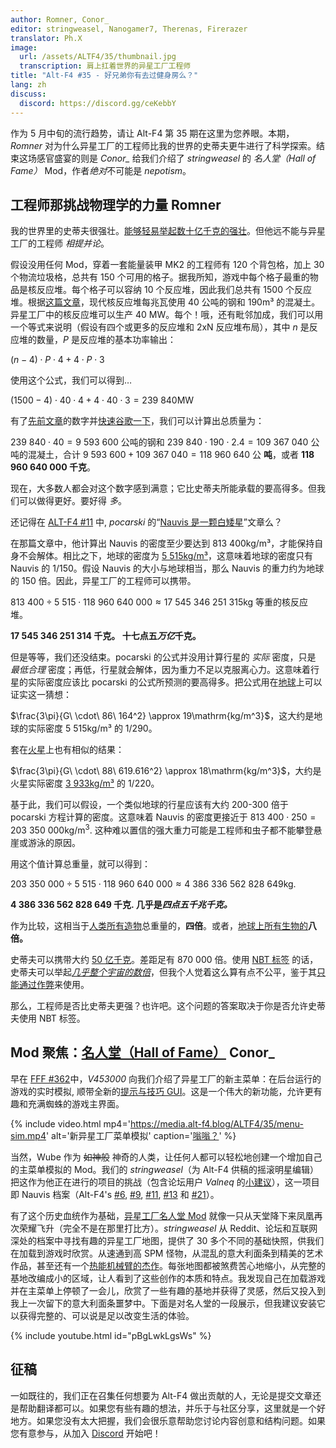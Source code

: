 ```yaml
---
author: Romner, Conor_
editor: stringweasel, Nanogamer7, Therenas, Firerazer
translator: Ph.X
image:
  url: /assets/ALTF4/35/thumbnail.jpg
  transcription: 肩上扛着世界的异星工厂工程师
title: "Alt-F4 #35 - 好兄弟你有去过健身房么？"
lang: zh
discuss:
  discord: https://discord.gg/ceKebbY
---
```


作为 5 月中旬的流行趋势，请让 Alt-F4 第 35 期在这里为您养眼。本期，*Romner* 对为什么异星工厂的工程师比我的世界的史蒂夫更牛进行了科学探索。结束这场感官盛宴的则是 *Conor_* 给我们介绍了 *stringweasel* 的 *名人堂（Hall of Fame）* Mod，作者*绝对*不可能是 *nepotism*。

## 工程师那挑战物理学的力量 <author>Romner</author>

我的世界里的史蒂夫很强壮。[能够轻易举起数十亿千克的强壮](https://www.reddit.com/r/Minecraft/comments/jmz6lz/actualized_maximum_weight_that_steve_can_hold/)。但他远不能与异星工厂的工程师 *相提并论*。

假设没用任何 Mod，穿着一套能量装甲 MK2 的工程师有 120 个背包格，加上 30 个物流垃圾格，总共有 150 个可用的格子。据我所知，游戏中每个格子最重的物品是核反应堆。每个格子可以容纳 10 个反应堆，因此我们总共有 1500 个反应堆。根据[这篇文章](https://www.nextbigfuture.com/2007/07/constructing-lot-of-nuclear-power.html)，现代核反应堆每兆瓦使用 40 公吨的钢和 190m³ 的混凝土。异星工厂中的核反应堆可以生产 40 MW。每个！哦，还有毗邻加成，我们可以用一个等式来说明（假设有四个或更多的反应堆和 2xN 反应堆布局），其中 $n$ 是反应堆的数量，$P$ 是反应堆的基本功率输出：

$(n - 4) \cdot P \cdot 4 + 4 \cdot P \cdot 3$

使用这个公式，我们可以得到…

$(1500 - 4) \cdot 40 \cdot 4 + 4 \cdot 40 \cdot 3 = 239\ 840\mathrm{MW}$

有了[先前文章](https://www.nextbigfuture.com/2007/07/constructing-lot-of-nuclear-power.html)的数字并[快速谷歌一下](https://www.google.com/search?q=concrete+density+kg%2Fm3)，我们可以计算出总质量为：

$239\ 840 \cdot 40 = 9\ 593\ 600$ 公吨的钢和
$239\ 840 \cdot 190 \cdot 2.4 = 109\ 367\ 040$ 公吨的混凝土，合计
$9\ 593\ 600 + 109\ 367\ 040 = 118\ 960\ 640$ 公 **吨**，或者 **118 960 640 000 千克**。

现在，大多数人都会对这个数字感到满意；它比史蒂夫所能承载的要高得多。但我们可以做得更好。要好得 *多*。

还记得在 [ALT-F4 #11](https://alt-f4.blog/zh/ALTF4-11/) 中, *pocarski* 的“[Nauvis 是一颗白矮星](https://alt-f4.blog/zh/ALTF4-11/#nauvis-%E6%98%AF%E4%B8%80%E9%A2%97%E7%99%BD%E7%9F%AE%E6%98%9F)”文章么？

在那篇文章中，他计算出 Nauvis 的密度至少要达到 813 400kg/m³，才能保持自身不会解体。相比之下，地球的密度为 [5 515kg/m³](https://zh.wikipedia.org/wiki/%E5%9C%B0%E7%90%83#:~:text=%E5%B9%B3%E5%9D%87%E5%AF%86%E5%BA%A65.5%20g/cm3)，这意味着地球的密度只有 Nauvis 的 1/150。假设 Nauvis 的大小与地球相当，那么 Nauvis 的重力约为地球的 150 倍。因此，异星工厂的工程师可以携带。

$813\ 400 \div 5\ 515 \cdot  118\ 960\ 640\ 000 \approx 17\ 545\ 346\ 251\ 315\mathrm{kg}$ 等重的核反应堆。

**17 545 346 251 314 千克。
十七点五*万亿*千克。**

但是等等，我们还没结束。pocarski 的公式并没用计算行星的 *实际* 密度，只是 *最低合理* 密度；再低，行星就会解体，因为重力不足以克服离心力。这意味着行星的实际密度应该比 pocarski 的公式所预测的要高得多。把公式用在[地球](https://www.google.com/search?q=earth+rotational+period+in+seconds)上可以证实这一猜想：

$\frac{3\pi}{G\ \cdot\ 86\ 164^2} \approx 19\mathrm{kg/m^3}$，这大约是地球的实际密度 5 515kg/m³ 的 1/290。

套在[火星](https://www.google.com/search?q=mars+rotational+period+in+seconds)上也有相似的结果：

$\frac{3\pi}{G\ \cdot\ 88\ 619.616^2} \approx 18\mathrm{kg/m^3}$，大约是火星实际密度 [3 933kg/m³](https://nssdc.gsfc.nasa.gov/planetary/factsheet/marsfact.html#:~:text=3933) 的 1/220。

基于此，我们可以假设，一个类似地球的行星应该有大约 200-300 倍于 pocarski 方程计算的密度。这意味着 Nauvis 的密度更接近于 $813\ 400 \cdot 250 = 203\ 350\ 000\mathrm{kg/m^3.}$ 这种难以置信的强大重力可能是工程师和虫子都不能攀登悬崖或游泳的原因。

用这个值计算总重量，就可以得到：

$203\ 350\ 000 \div 5\ 515 \cdot 118\ 960\ 640\ 000 \approx 4\ 386\ 336\ 562\ 828\ 649\mathrm{kg.}$

**4 386 336 562 828 649 千克.
几乎是*四点五千兆千克。***

作为比较，这相当于[人类所有造物](https://www.nationalgeographic.com/environment/article/human-made-materials-now-equal-weight-of-all-life-on-earth)总重量的，**四倍**。或者，[地球上所有生物的](https://en.wikipedia.org/wiki/Biomass_(ecology)#:~:text=The%20total%20live%20biomass%20on%20Earth%20is%20about%20550%E2%80%93560%20billion%20tonnes)**八倍。**

史蒂夫可以携带大约 [50 亿千克](https://www.reddit.com/r/Minecraft/comments/jmz6lz/actualized_maximum_weight_that_steve_can_hold/)。差距足有 870 000 倍。使用 [NBT 标签](https://minecraft.fandom.com/wiki/NBT_format) 的话，史蒂夫可以举起[*几乎整个宇宙的数倍*](https://qr.ae/pGt554)，但我个人觉着这么算有点不公平，鉴于其[只能通过作弊](https://minecraft.fandom.com/wiki/Tutorials/Command_NBT_tags)来使用。

那么，工程师是否比史蒂夫更强？也许吧。这个问题的答案取决于你是否允许史蒂夫使用 NBT 标签。

## Mod 聚焦：[名人堂（Hall of Fame）](https://mods.factorio.com/mod/HallOfFame) <author>Conor_</author>

早在 [FFF #362](https://factorio.com/blog/post/fff-362)中，*V453000* 向我们介绍了异星工厂的新主菜单：在后台运行的游戏的实时模拟, 顺带全新的[提示与技巧 GUI](https://www.factorio.com/blog/post/fff-361)。这是一个伟大的新功能，允许更有趣和充满蜘蛛的游戏主界面。

{% include video.html mp4='https://media.alt-f4.blog/ALTF4/35/menu-sim.mp4' alt='新异星工厂菜单模拟' caption='<a href="https://mods.factorio.com/mod/bumble-bots">嗡嗡？</a>' %}

当然，Wube 作为 ~~如神般~~ 神奇的人类，让任何人都可以轻松地创建一个增加自己的主菜单模拟的 Mod。我们的 *stringweasel*（为 Alt-F4 供稿的摇滚明星编辑）把这作为他正在进行的项目的挑战（包含论坛用户 *Valneq* 的[小建议](https://forums.factorio.com/viewtopic.php?p=520268#p520268)），这一项目即 Nauvis 档案（Alt-F4's [#6](https://alt-f4.blog/zh/ALTF4-6/#nauvis-%E6%A1%A3%E6%A1%88%E6%88%91%E4%BB%AC%E8%B5%B0%E8%BF%87%E7%9A%84%E9%95%BF%E5%BE%81%E8%B7%AF-stringweasel), [#9](https://alt-f4.blog/zh/ALTF4-9/#nauvis-%E6%A1%A3%E6%A1%88%E5%BC%82%E6%98%9F%E5%B7%A5%E5%8E%82%E8%A1%8C%E8%AF%9D-stringweasel), [#11](https://alt-f4.blog/zh/ALTF4-11/#nauvis-%E6%A1%A3%E6%A1%88%E8%BF%87%E6%97%B6%E7%A7%91%E6%8A%80-stringweasel), [#13](https://alt-f4.blog/zh/ALTF4-13/#nauvis-%E6%A1%A3%E6%A1%88%E6%AF%8F%E5%88%86%E9%92%9F%E4%B8%80%E7%81%AB%E7%AE%AD%E9%98%B2%E5%BE%A1%E7%B3%BB%E7%BB%9F-stringweasel) 和 [#21](https://alt-f4.blog/zh/ALTF4-21/#nauvis-%E6%A1%A3%E6%A1%88%E4%BB%8E-mod-%E5%88%B0%E5%8E%9F%E7%89%88-stringweasel)）。

有了这个历史血统作为基础，[异星工厂名人堂 Mod](https://mods.factorio.com/mod/HallOfFame) 就像一只从天堂降下来凤凰再次荣耀飞升（完全不是在那里打比方）。*stringweasel* 从 Reddit、论坛和互联网深处的档案中寻找有趣的异星工厂地图，提供了 30 多个不同的基础快照，供我们在加载到游戏时欣赏。从速通到高 SPM 怪物，从混乱的意大利面条到精美的艺术作品，甚至还有一个[热能机械臂的杰作](https://alt-f4.blog/zh/ALTF4-8/#%E6%88%91%E7%88%B1%E5%BC%82%E6%98%9F%E5%B7%A5%E5%8E%82%E7%9A%84%E7%83%AD%E8%83%BD%E6%9C%BA%E6%A2%B0%E8%87%82-goose)。每张地图都被煞费苦心地缩小，从完整的基地改编成小的区域，让人看到了这些创作的本质和特点。我发现自己在加载游戏并在主菜单上停顿了一会儿，欣赏了一些有趣的基地并获得了灵感，然后又投入到我上一次留下的意大利面条噩梦中。下面是对名人堂的一段展示，但我建议安装它以获得完整的、可以说是足以改变生活的体验。

{% include youtube.html id="pBgLwkLgsWs" %}

## 征稿

一如既往的，我们正在召集任何想要为 Alt-F4 做出贡献的人，无论是提交文章还是帮助翻译都可以。如果您有些有趣的想法，并乐于与社区分享，这里就是一个好地方。如果您没有太大把握，我们会很乐意帮助您讨论内容创意和结构问题。如果您有意参与，从加入 [Discord](https://discord.gg/nxnCFkb) 开始吧！